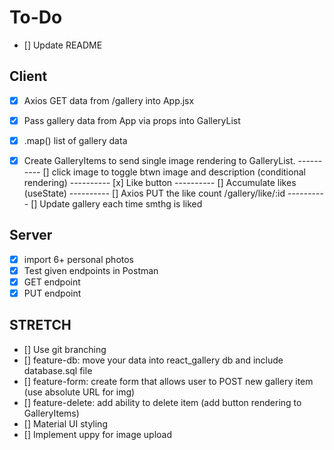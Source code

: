 # To-Do

- [] Update README 

## Client
- [x] Axios GET data from /gallery into App.jsx
- [x] Pass gallery data from App via props into GalleryList
- [x] .map() list of gallery data
- [x] Create GalleryItems to send single image rendering to GalleryList.
---------- [] click image to toggle btwn image and description (conditional rendering)
---------- [x] Like button
---------- [] Accumulate likes (useState)
---------- [] Axios PUT the like count /gallery/like/:id
---------- [] Update gallery each time smthg is liked


## Server
- [x] import 6+ personal photos
- [x] Test given endpoints in Postman
- [x] GET endpoint
- [x] PUT endpoint

## STRETCH
- [] Use git branching
- [] feature-db: move your data into react_gallery db and include database.sql file
- [] feature-form: create form that allows user to POST new gallery item (use absolute URL for img) 
- [] feature-delete: add ability to delete item (add button rendering to GalleryItems)
- [] Material UI styling
- [] Implement uppy for image upload
